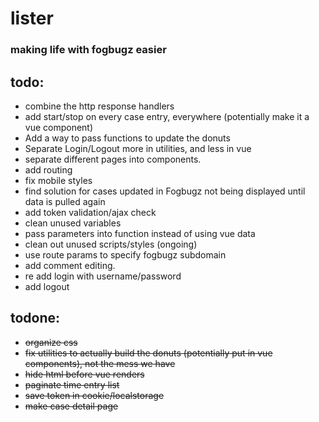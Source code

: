# lister
### making life with fogbugz easier

## todo:
- combine the http response handlers
- add start/stop on every case entry, everywhere (potentially make it a vue component)
- Add a way to pass functions to update the donuts
- Separate Login/Logout more in utilities, and less in vue
- separate different pages into components.
- add routing
- fix mobile styles
- find solution for cases updated in Fogbugz not being displayed until data is pulled again
- add token validation/ajax check
- clean unused variables
- pass parameters into function instead of using vue data
- clean out unused scripts/styles (ongoing)
- use route params to specify fogbugz subdomain
- add comment editing.
- re add login with username/password
- add logout

## todone:
- ~~organize css~~
- ~~fix utilities to actually build the donuts (potentially put in vue components), not the mess we have~~ 
- ~~hide html before vue renders~~
- ~~paginate time entry list~~
- ~~save token in cookie/localstorage~~
- ~~make case detail page~~